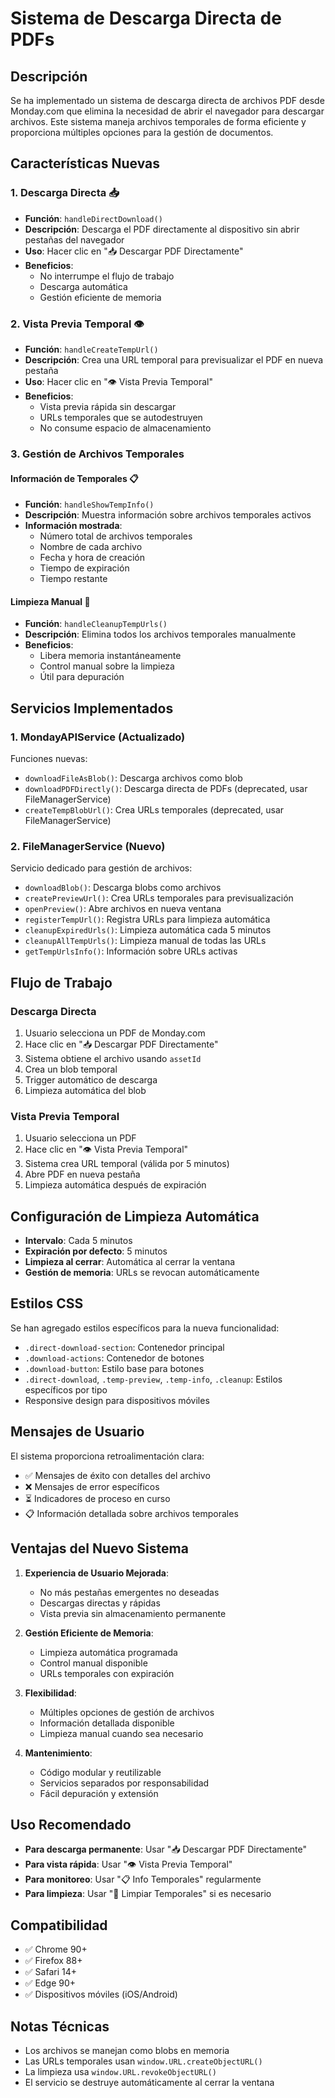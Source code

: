 # Sistema de Descarga Directa de PDFs

## Descripción

Se ha implementado un sistema de descarga directa de archivos PDF desde Monday.com que elimina la necesidad de abrir el navegador para descargar archivos. Este sistema maneja archivos temporales de forma eficiente y proporciona múltiples opciones para la gestión de documentos.

## Características Nuevas

### 1. Descarga Directa 📥
- **Función**: `handleDirectDownload()`
- **Descripción**: Descarga el PDF directamente al dispositivo sin abrir pestañas del navegador
- **Uso**: Hacer clic en "📥 Descargar PDF Directamente"
- **Beneficios**: 
  - No interrumpe el flujo de trabajo
  - Descarga automática
  - Gestión eficiente de memoria

### 2. Vista Previa Temporal 👁️
- **Función**: `handleCreateTempUrl()`
- **Descripción**: Crea una URL temporal para previsualizar el PDF en nueva pestaña
- **Uso**: Hacer clic en "👁️ Vista Previa Temporal"
- **Beneficios**:
  - Vista previa rápida sin descargar
  - URLs temporales que se autodestruyen
  - No consume espacio de almacenamiento

### 3. Gestión de Archivos Temporales

#### Información de Temporales 📋
- **Función**: `handleShowTempInfo()`
- **Descripción**: Muestra información sobre archivos temporales activos
- **Información mostrada**:
  - Número total de archivos temporales
  - Nombre de cada archivo
  - Fecha y hora de creación
  - Tiempo de expiración
  - Tiempo restante

#### Limpieza Manual 🧹
- **Función**: `handleCleanupTempUrls()`
- **Descripción**: Elimina todos los archivos temporales manualmente
- **Beneficios**:
  - Libera memoria instantáneamente
  - Control manual sobre la limpieza
  - Útil para depuración

## Servicios Implementados

### 1. MondayAPIService (Actualizado)
Funciones nuevas:
- `downloadFileAsBlob()`: Descarga archivos como blob
- `downloadPDFDirectly()`: Descarga directa de PDFs (deprecated, usar FileManagerService)
- `createTempBlobUrl()`: Crea URLs temporales (deprecated, usar FileManagerService)

### 2. FileManagerService (Nuevo)
Servicio dedicado para gestión de archivos:
- `downloadBlob()`: Descarga blobs como archivos
- `createPreviewUrl()`: Crea URLs temporales para previsualización
- `openPreview()`: Abre archivos en nueva ventana
- `registerTempUrl()`: Registra URLs para limpieza automática
- `cleanupExpiredUrls()`: Limpieza automática cada 5 minutos
- `cleanupAllTempUrls()`: Limpieza manual de todas las URLs
- `getTempUrlsInfo()`: Información sobre URLs activas

## Flujo de Trabajo

### Descarga Directa
1. Usuario selecciona un PDF de Monday.com
2. Hace clic en "📥 Descargar PDF Directamente"
3. Sistema obtiene el archivo usando `assetId`
4. Crea un blob temporal
5. Trigger automático de descarga
6. Limpieza automática del blob

### Vista Previa Temporal
1. Usuario selecciona un PDF
2. Hace clic en "👁️ Vista Previa Temporal"
3. Sistema crea URL temporal (válida por 5 minutos)
4. Abre PDF en nueva pestaña
5. Limpieza automática después de expiración

## Configuración de Limpieza Automática

- **Intervalo**: Cada 5 minutos
- **Expiración por defecto**: 5 minutos
- **Limpieza al cerrar**: Automática al cerrar la ventana
- **Gestión de memoria**: URLs se revocan automáticamente

## Estilos CSS

Se han agregado estilos específicos para la nueva funcionalidad:
- `.direct-download-section`: Contenedor principal
- `.download-actions`: Contenedor de botones
- `.download-button`: Estilo base para botones
- `.direct-download`, `.temp-preview`, `.temp-info`, `.cleanup`: Estilos específicos por tipo
- Responsive design para dispositivos móviles

## Mensajes de Usuario

El sistema proporciona retroalimentación clara:
- ✅ Mensajes de éxito con detalles del archivo
- ❌ Mensajes de error específicos
- ⏳ Indicadores de proceso en curso
- 📋 Información detallada sobre archivos temporales

## Ventajas del Nuevo Sistema

1. **Experiencia de Usuario Mejorada**:
   - No más pestañas emergentes no deseadas
   - Descargas directas y rápidas
   - Vista previa sin almacenamiento permanente

2. **Gestión Eficiente de Memoria**:
   - Limpieza automática programada
   - Control manual disponible
   - URLs temporales con expiración

3. **Flexibilidad**:
   - Múltiples opciones de gestión de archivos
   - Información detallada disponible
   - Limpieza manual cuando sea necesario

4. **Mantenimiento**:
   - Código modular y reutilizable
   - Servicios separados por responsabilidad
   - Fácil depuración y extensión

## Uso Recomendado

- **Para descarga permanente**: Usar "📥 Descargar PDF Directamente"
- **Para vista rápida**: Usar "👁️ Vista Previa Temporal"
- **Para monitoreo**: Usar "📋 Info Temporales" regularmente
- **Para limpieza**: Usar "🧹 Limpiar Temporales" si es necesario

## Compatibilidad

- ✅ Chrome 90+
- ✅ Firefox 88+
- ✅ Safari 14+
- ✅ Edge 90+
- ✅ Dispositivos móviles (iOS/Android)

## Notas Técnicas

- Los archivos se manejan como blobs en memoria
- Las URLs temporales usan `window.URL.createObjectURL()`
- La limpieza usa `window.URL.revokeObjectURL()`
- El servicio se destruye automáticamente al cerrar la ventana
